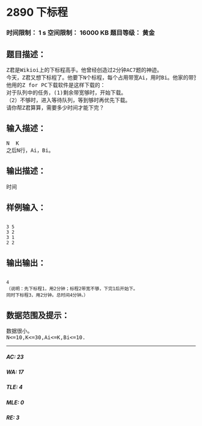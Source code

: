 # 2890 下标程   
### 时间限制： 1 s     空间限制： 16000 KB     题目等级： 黄金  
## 题目描述：  

<pre>
Z君是Wikioi上的下标程高手。他曾经创造过2分钟AC7题的神迹。
今天，Z君又想下标程了。他要下N个标程，每个占用带宽Ai，用时Bi。他家的带宽为K。
他用的Z for PC下载软件是这样下载的：
对于队列中的任务，(1)剩余带宽够时，开始下载。
（2）不够时，进入等待队列，等到够时再优先下载。
请你帮Z君算算，需要多少时间才能下完？
</pre>
  
  
## 输入描述：  

<pre>
N  K
之后N行，Ai，Bi。
</pre>
  
  
## 输出描述：  

<pre>
时间
</pre>
  
  
## 样例输入：  

<pre><code>
3 5
3 2
3 1
2 2
</code></pre>
  
  
## 输出输出：  

<pre><code>
4
（说明：先下标程1，用2分钟；标程2带宽不够，下完1后开始下。
同时下标程3，用2分钟。总时间4分钟。）
</code></pre>
  
  
## 数据范围及提示：  

<pre>
数据很小。
N<=10,K<=30,Ai<=K,Bi<=10.
</pre>
  
  
***  

##### AC: 23  
##### WA: 17  
##### TLE: 4  
##### MLE: 0  
##### RE: 3  
